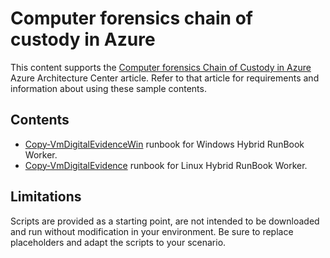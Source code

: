 # Computer forensics chain of custody in Azure

This content supports the [Computer forensics Chain of Custody in Azure](https://learn.microsoft.com/azure/architecture/example-scenario/forensics/) Azure Architecture Center article. Refer to that article for requirements and information about using these sample contents.

## Contents

* [Copy‑VmDigitalEvidenceWin](./Copy-VmDigitalEvidenceWin.ps1) runbook for Windows Hybrid RunBook Worker.
* [Copy‑VmDigitalEvidence](./Copy-VmDigitalEvidence.ps1) runbook for Linux Hybrid RunBook Worker. 

## Limitations

Scripts are provided as a starting point, are not intended to be downloaded and run without modification in your environment. Be sure to replace placeholders and adapt the scripts to your scenario.

